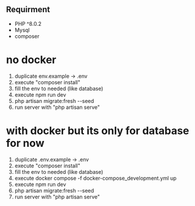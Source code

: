 ## Requirment
- PHP ^8.0.2
- Mysql
- composer

# no docker
1. duplicate env.example -> .env
2. execute "composer install"
3. fill the env to needed (like database)
4. execute npm run dev
5. php artisan migrate:fresh --seed
6. run server with "php artisan serve"

# with docker but its only for database for now
1. duplicate .env.example -> .env
2. execute "composer install"
3. fill the env to needed (like database)
4. execute docker compose -f docker-compose_development.yml up
5. execute npm run dev
6. php artisan migrate:fresh --seed
7. run server with "php artisan serve"
